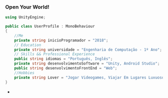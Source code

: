 <h3>Open Your World!</h3>

```csharp
using UnityEngine;

public class UserProfile : MonoBehaviour
{
    //Me
    private string inicioProgramador = "2018";
    // Education
    private string universidade = "Engenharia de Computação - 1º Ano";
    // Skills && Professional Experience
    public string idiomas = "Português, Inglês";
    private string desenvolvimentoSoftware = "Unity, Android Studio";
    public string desenvolvimentoFrontEnd = "Web";
    //Hobbies
    private string Lover = "Jogar Videogames, Viajar Em Lugares Luxuosos, Comer, Spotify";
}
```

- 
<!---
elisioMassaqui/elisioMassaqui is a ✨ special ✨ repository because its `README.md` (this file) appears on your GitHub profile.
You can click the Preview link to take a look at your changes.
--->
